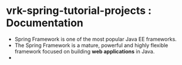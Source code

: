 # vrk-spring-tutorial-projects : Documentation

* Spring Framework is one of the most popular Java EE frameworks.
* The Spring Framework is a mature, powerful and highly flexible framework focused on building **web applications** in Java.
* 
